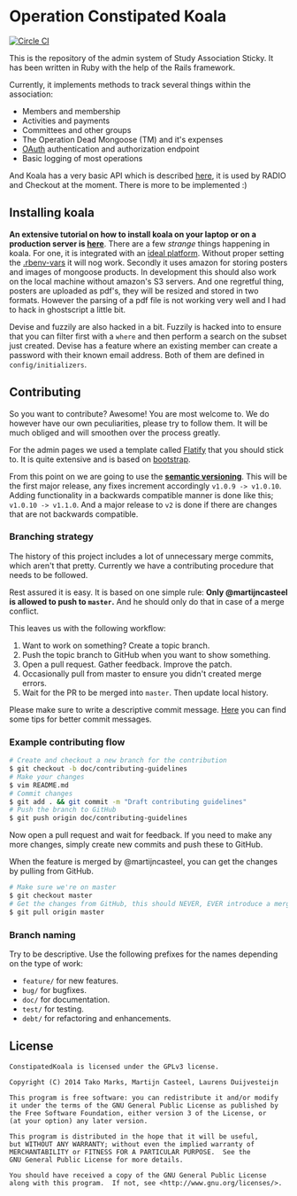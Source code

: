 # Operation Constipated Koala
[![Circle CI](https://circleci.com/gh/StickyUtrecht/constipated-koala/tree/master.svg?style=svg&circle-token=21e53c86a26918537111d53fa15ba2e66f35a851)](https://circleci.com/gh/StickyUtrecht/constipated-koala/tree/master)

This is the repository of the admin system of Study Association Sticky. It has been
written in Ruby with the help of the Rails framework.

Currently, it implements methods to track several things within the association:

 - Members and membership
 - Activities and payments
 - Committees and other groups
 - The Operation Dead Mongoose (TM) and it's expenses
 - [OAuth](/app/views/api) authentication and authorization endpoint
 - Basic logging of most operations

And Koala has a very basic API which is described [here](/app/controllers), it is used by RADIO and Checkout at the moment. There is more to be implemented :)

## Installing koala
**An extensive tutorial on how to install koala on your laptop or on a production server is [here](config/deployment)**. There are a few *strange* things happening in koala. For one, it is integrated with an [ideal platform](https://github.com/StickyUtrecht/ideal.local). Without proper setting the [.rbenv-vars](.rbenv-vars-sample) it will nog work. Secondly it uses amazon for storing posters and images of mongoose products. In development this should also work on the local machine without amazon's S3 servers. And one regretful thing, posters are uploaded as pdf's, they will be resized and stored in two formats. However the parsing of a pdf file is not working very well and I had to hack in ghostscript a little bit.

Devise and fuzzily are also hacked in a bit. Fuzzily is hacked into to ensure that you can filter first with a `where` and then perform a search on the subset just created. Devise has a feature where an existing member can create a password with their known email address. Both of them are defined in `config/initializers`.

## Contributing
So you want to contribute? Awesome! You are most welcome to. We do however have our
own peculiarities, please try to follow them. It will be much obliged and will smoothen
over the process greatly.

For the admin pages we used a template called [Flatify](http://iarouse.com/dist-flatify/v2.1/index.html#/dashboard) that you should stick to. It is quite extensive and is based on [bootstrap](http://www.getbootstrap.com).

From this point on we are going to use the **[semantic versioning](http://semver.org/)**. This will be the first major release, any fixes increment accordingly `v1.0.9 -> v1.0.10`. Adding functionality in a backwards compatible manner is done like this; `v1.0.10 -> v1.1.0`. And a major release to `v2` is done if there are changes that are not backwards compatible.

### Branching strategy
The history of this project includes a lot of unnecessary merge commits, which aren't
that pretty. Currently we have a contributing procedure that needs to be followed.

Rest assured it is easy. It is based on one simple rule: **Only @martijncasteel is
allowed to push to `master`.** And he should only do that in case of a merge conflict.

This leaves us with the following workflow:

1. Want to work on something? Create a topic branch.
1. Push the topic branch to GitHub when you want to show something.
1. Open a pull request. Gather feedback. Improve the patch.
1. Occasionally pull from master to ensure you didn't created merge errors.
1. Wait for the PR to be merged into `master`. Then update local history.

Please make sure to write a descriptive commit message. [Here][commit-messages] you
can find some tips for better commit messages.

 [commit-messages]:http://robots.thoughtbot.com/5-useful-tips-for-a-better-commit-message

### Example contributing flow
```bash
# Create and checkout a new branch for the contribution
$ git checkout -b doc/contributing-guidelines
# Make your changes
$ vim README.md
# Commit changes
$ git add . && git commit -m "Draft contributing guidelines"
# Push the branch to GitHub
$ git push origin doc/contributing-guidelines
```

Now open a pull request and wait for feedback. If you need to make any more changes,
simply create new commits and push these to GitHub.

When the feature is merged by @martijncasteel, you can get the changes by pulling
from GitHub.

```bash
# Make sure we're on master
$ git checkout master
# Get the changes from GitHub, this should NEVER, EVER introduce a merge conflict
$ git pull origin master
```

### Branch naming
Try to be descriptive. Use the following prefixes for the names depending on the type
of work:

 - `feature/` for new features.
 - `bug/` for bugfixes.
 - `doc/` for documentation.
 - `test/` for testing.
 - `debt/` for refactoring and enhancements.

## License
```
ConstipatedKoala is licensed under the GPLv3 license.

Copyright (C) 2014 Tako Marks, Martijn Casteel, Laurens Duijvesteijn

This program is free software: you can redistribute it and/or modify
it under the terms of the GNU General Public License as published by
the Free Software Foundation, either version 3 of the License, or
(at your option) any later version.

This program is distributed in the hope that it will be useful,
but WITHOUT ANY WARRANTY; without even the implied warranty of
MERCHANTABILITY or FITNESS FOR A PARTICULAR PURPOSE.  See the
GNU General Public License for more details.

You should have received a copy of the GNU General Public License
along with this program.  If not, see <http://www.gnu.org/licenses/>.
```
